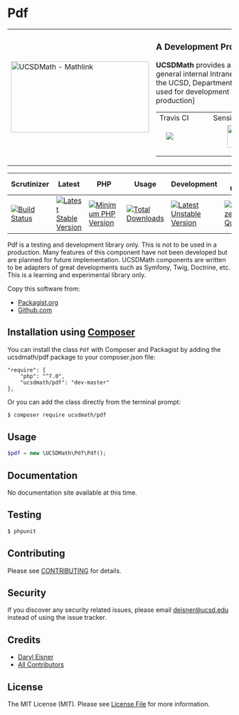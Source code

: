 # Pdf
<table border="0">
  <tr>
    <td width="310"><img height="160" width="310"alt="UCSDMath - Mathlink" src="https://github.com/ucsdmath/Testing/blob/master/ucsdmath-logo.png"></td>
    <td><h3>A Development Project in PHP</h3><p><strong>UCSDMath</strong> provides a testing framework for general internal Intranet software applications for the UCSD, Department of Mathematics. This is used for development and testing only. [not for production]</p>

<center>
<table style="width:380px;"><tr>
    <td width="130">Travis CI</td><td width="250">SensioLabs</td>
</tr>
<tr><td width="130"><a href="https://travis-ci.org/ucsdmath/Pdf">
<img style="float: left; margin: 0px 0px 15px 15px;" src="https://travis-ci.org/ucsdmath/Pdf.svg?branch=master"></a></td>
<td width="250" align="center">
<a href="https://insight.sensiolabs.com/projects/cacfe27c-b056-47ec-bd0b-7a7d78eb0954">
<img src="https://insight.sensiolabs.com/projects/cacfe27c-b056-47ec-bd0b-7a7d78eb0954/big.png" style="float: right; margin: 0px 0px 15px 15px;" width="212" height="51"></a></td>
</tr></table>
</center>
</td></tr></table>

|Scrutinizer|Latest|PHP|Usage|Development|Code Quality|License|
|-----------|------|---|-----|-----------|------------|-------|
|[![Build Status](https://scrutinizer-ci.com/g/ucsdmath/Pdf/badges/build.png?b=master)](https://scrutinizer-ci.com/g/ucsdmath/Pdf/build-status/master)|[![Latest Stable Version](https://poser.pugx.org/ucsdmath/Pdf/v/stable)](https://packagist.org/packages/ucsdmath/Pdf)|[![Minimum PHP Version](https://img.shields.io/badge/php-%3E%3D%207.0-8892BF.svg)](https://php.net/)|[![Total Downloads](https://poser.pugx.org/ucsdmath/Pdf/downloads)](https://packagist.org/packages/ucsdmath/Pdf)|[![Latest Unstable Version](https://poser.pugx.org/ucsdmath/Pdf/v/unstable)](https://packagist.org/packages/ucsdmath/Pdf)|[![Scrutinizer Code Quality](https://scrutinizer-ci.com/g/ucsdmath/Pdf/badges/quality-score.png?b=master)](https://scrutinizer-ci.com/g/ucsdmath/Pdf/?branch=master)|[![License](https://poser.pugx.org/ucsdmath/Pdf/license)](https://packagist.org/packages/ucsdmath/Pdf)|

Pdf is a testing and development library only. This is not to be used in a production.
Many features of this component have not been developed but are planned for future implementation.  UCSDMath components are written to be adapters of great developments such as Symfony, Twig, Doctrine, etc. This is a learning and experimental library only.

Copy this software from:
- [Packagist.org](https://packagist.org/packages/ucsdmath/Pdf)
- [Github.com](https://github.com/ucsdmath/Pdf)

## Installation using [Composer](http://getcomposer.org/)
You can install the class ```Pdf``` with Composer and Packagist by
adding the ucsdmath/pdf package to your composer.json file:

```
"require": {
    "php": "^7.0",
    "ucsdmath/pdf": "dev-master"
},
```
Or you can add the class directly from the terminal prompt:

```bash
$ composer require ucsdmath/pdf
```

## Usage

``` php
$pdf = new \UCSDMath\Pdf\Pdf();
```

## Documentation

No documentation site available at this time.
<!-- [Check out the documentation](http://math.ucsd.edu/~deisner/documentation/Pdf/) -->

## Testing

``` bash
$ phpunit
```

## Contributing

Please see [CONTRIBUTING](CONTRIBUTING.md) for details.

## Security

If you discover any security related issues, please email deisner@ucsd.edu instead of using the issue tracker.

## Credits

- [Daryl Eisner](https://github.com/UCSDMath)
- [All Contributors](../../contributors)

## License

The MIT License (MIT). Please see [License File](LICENSE) for more information.
